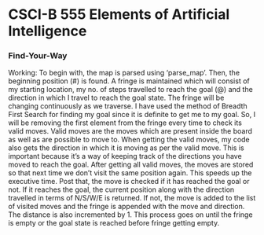 # CSCI-B 555 Elements of Artificial Intelligence

### Find-Your-Way

Working: To begin with, the map is parsed using ‘parse_map’. Then, the beginning position (#) is found. A fringe is maintained which will consist of my starting location, my no. of steps travelled to reach the goal (@) and the direction in which I travel to reach the goal state. The fringe will be changing continuously as we traverse. I have used the method of Breadth First Search for finding my goal since it is definite to get me to my goal. So, I will be removing the first element from the fringe every time to check its valid moves. Valid moves are the moves which are present inside the board as well as are possible to move to. When getting the valid moves, my code also gets the direction in which it is moving as per the valid move. This is important because it’s a way of keeping track of the directions you have moved to reach the goal. After getting all valid moves, the moves are stored so that next time we don’t visit the same position again. This speeds up the executive time. Post that, the move is checked if it has reached the goal or not. If it reaches the goal, the current position along with the direction travelled in terms of N/S/W/E is returned. If not, the move is added to the list of visited moves and the fringe is appended with the move and direction. The distance is also incremented by 1. This process goes on until the fringe is empty or the goal state is reached before fringe getting empty.
